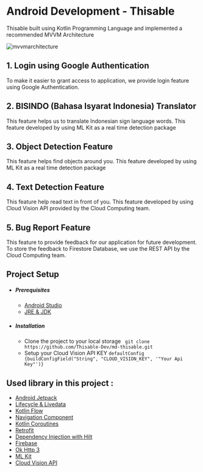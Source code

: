 # Android Development - Thisable

Thisable built using Kotlin Programming Language and implemented a recommended MVVM Architecture

![mvvmarchitecture](https://www.journaldev.com/wp-content/uploads/2018/04/android-mvvm-pattern.png)

## 1. Login using Google Authentication
To make it easier to grant access to application, we provide login feature using Google Authentication. 

## 2. BISINDO (Bahasa Isyarat Indonesia) Translator
This feature helps us to translate Indonesian sign language words. This feature developed by using ML Kit as a real time detection package

## 3. Object Detection Feature
This feature helps find objects around you. This feature developed by using ML Kit as a real time detection package

## 4. Text Detection Feature
This feature help read text in front of you. This feature developed by using Cloud Vision API provided by the Cloud Computing team.

## 5. Bug Report Feature
This feature to provide feedback for our application for future development. To store the feedback to Firestore Database, we use the REST API by the Cloud Computing team.

## Project Setup
  - ##### Prerequisites
    - [Android Studio](https://developer.android.com/studio)
    - [JRE & JDK](https://www.oracle.com/java/technologies/downloads/)
  - ##### Installation
    - Clone the project to your local storage
      ``` git clone https://github.com/Thisable-Dev/md-thisable.git```
    - Setup your Cloud Vision API KEY
      ```defaultConfig {buildConfigField("String", "CLOUD_VISION_KEY", '"Your Api Key"')}```

## Used library in this project :
  - [Android Jetpack](https://developer.android.com/jetpack)
  - [Lifecycle & Livedata](https://developer.android.com/jetpack/androidx/releases/lifecycle)
  - [Kotlin Flow](https://developer.android.com/kotlin/flow)
  - [Navigation Component](https://developer.android.com/jetpack/androidx/releases/navigation)
  - [Kotlin Coroutines](https://developer.android.com/kotlin/coroutines)    
  - [Retrofit](https://square.github.io/retrofit/)
  - [Dependency Injection with Hilt](https://developer.android.com/training/dependency-injection/hilt-android)   
  - [Firebase](https://firebase.google.com/docs/)    
  - [Ok Http 3](https://square.github.io/okhttp/) 
  - [ML Kit](https://developers.google.com/ml-kit)
  - [Cloud Vision API](https://cloud.google.com/vision)
